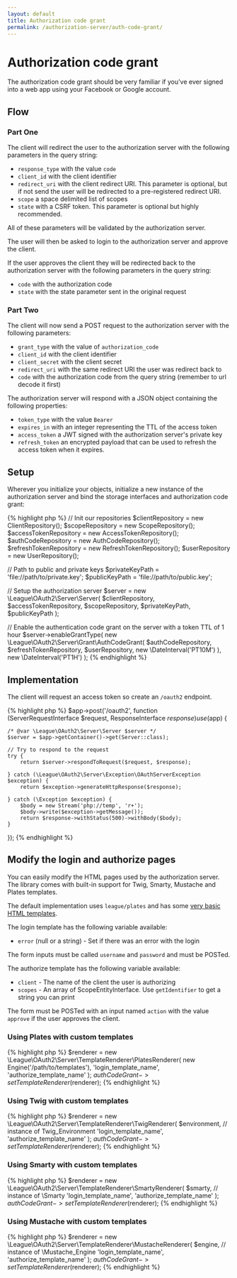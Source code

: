 ```yaml
---
layout: default
title: Authorization code grant
permalink: /authorization-server/auth-code-grant/
---
```


# Authorization code grant

The authorization code grant should be very familiar if you've ever signed into a web app using your Facebook or Google account.

## Flow

### Part One

The client will redirect the user to the authorization server with the following parameters in the query string:

* `response_type` with the value `code`
* `client_id` with the client identifier
* `redirect_uri` with the client redirect URI. This parameter is optional, but if not send the user will be redirected to a pre-registered redirect URI.
* `scope` a space delimited list of scopes
* `state` with a CSRF token. This parameter is optional but highly recommended.

All of these parameters will be validated by the authorization server.

The user will then be asked to login to the authorization server and approve the client.

If the user approves the client they will be redirected back to the authorization server with the following parameters in the query string:

* `code` with the authorization code
* `state` with the state parameter sent in the original request

### Part Two

The client will now send a POST request to the authorization server with the following parameters:

* `grant_type` with the value of `authorization_code`
* `client_id` with the client identifier
* `client_secret` with the client secret
* `redirect_uri` with the same redirect URI the user was redirect back to
* `code` with the authorization code from the query string (remember to url decode it first)

The authorization server will respond with a JSON object containing the following properties:

* `token_type` with the value `Bearer`
* `expires_in` with an integer representing the TTL of the access token
* `access_token` a JWT signed with the authorization server's private key
* `refresh_token` an encrypted payload that can be used to refresh the access token when it expires.

## Setup

Wherever you initialize your objects, initialize a new instance of the authorization server and bind the storage interfaces and authorization code grant:

{% highlight php %}
// Init our repositories
$clientRepository = new ClientRepository();
$scopeRepository = new ScopeRepository();
$accessTokenRepository = new AccessTokenRepository();
$authCodeRepository = new AuthCodeRepository();
$refreshTokenRepository = new RefreshTokenRepository();
$userRepository = new UserRepository();

// Path to public and private keys
$privateKeyPath = 'file://path/to/private.key';
$publicKeyPath = 'file://path/to/public.key';
        
// Setup the authorization server
$server = new \League\OAuth2\Server\Server(
    $clientRepository,
    $accessTokenRepository,
    $scopeRepository,
    $privateKeyPath,
    $publicKeyPath
);

// Enable the authentication code grant on the server with a token TTL of 1 hour
$server->enableGrantType(
    new \League\OAuth2\Server\Grant\AuthCodeGrant(
        $authCodeRepository,
        $refreshTokenRepository,
        $userRepository,
        new \DateInterval('PT10M')
    ),
    new \DateInterval('PT1H')
);
{% endhighlight %}

## Implementation

The client will request an access token so create an `/oauth2` endpoint.

{% highlight php %}
$app->post('/oauth2', function (ServerRequestInterface $request, ResponseInterface $response) use ($app) {

    /* @var \League\OAuth2\Server\Server $server */
    $server = $app->getContainer()->get(Server::class);

    // Try to respond to the request 
    try {
        return $server->respondToRequest($request, $response);
        
    } catch (\League\OAuth2\Server\Exception\OAuthServerException $exception) {
        return $exception->generateHttpResponse($response);
        
    } catch (\Exception $exception) {
        $body = new Stream('php://temp', 'r+');
        $body->write($exception->getMessage());
        return $response->withStatus(500)->withBody($body);
    }
});
{% endhighlight %}

## Modify the login and authorize pages

You can easily modify the HTML pages used by the authorization server. The library comes with built-in support for Twig, Smarty, Mustache and Plates templates.

The default implementation uses `league/plates` and has some [very basic HTML templates](https://github.com/thephpleague/oauth2-server/tree/V5-WIP/src/TemplateRenderer/DefaultTemplates).

The login template has the following variable available:

* `error` (null or a string) - Set if there was an error with the login

The form inputs must be called `username` and `password` and must be POSTed.

The authorize template has the following variable available:

* `client` - The name of the client the user is authorizing
* `scopes` - An array of ScopeEntityInterface. Use `getIdentifier` to get a string you can print

The form must be POSTed with an input named `action` with the value `approve` if the user approves the client.

### Using Plates with custom templates

{% highlight php %}
$renderer = new \League\OAuth2\Server\TemplateRenderer\PlatesRenderer(
    new Engine('/path/to/templates'),
    'login_template_name',
    'authorize_template_name'
);
$authCodeGrant->setTemplateRenderer($renderer);
{% endhighlight %}

### Using Twig with custom templates

{% highlight php %}
$renderer = new \League\OAuth2\Server\TemplateRenderer\TwigRenderer(
    $environment, // instance of Twig_Environment
    'login_template_name',
    'authorize_template_name'
);
$authCodeGrant->setTemplateRenderer($renderer);
{% endhighlight %}

### Using Smarty with custom templates

{% highlight php %}
$renderer = new \League\OAuth2\Server\TemplateRenderer\SmartyRenderer(
    $smarty, // instance of \Smarty
    'login_template_name',
    'authorize_template_name'
);
$authCodeGrant->setTemplateRenderer($renderer);
{% endhighlight %}

### Using Mustache with custom templates

{% highlight php %}
$renderer = new \League\OAuth2\Server\TemplateRenderer\MustacheRenderer(
    $engine, // instance of \Mustache_Engine
    'login_template_name',
    'authorize_template_name'
);
$authCodeGrant->setTemplateRenderer($renderer);
{% endhighlight %}